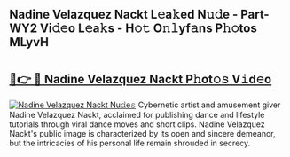 ## Nadine Velazquez Nackt L𝚎a𝚔ed N𝚞𝚍e - Part-WY2 Vi𝚍𝚎o L𝚎a𝚔s - H𝚘𝚝 O𝚗𝚕yf𝚊ns P𝚑𝚘tos MLyvH

# <h2><a href="http://kf45mj.oniu.top/?m=Nadine+Velazquez+Nackt">🔗👉 🔴 Nadine Velazquez Nackt P𝚑ot𝚘𝚜 V𝚒d𝚎o</a></h2>

[![Nadine Velazquez Nackt Nu𝚍e𝚜](https://i.imgur.com/0qMVB7G.gif)](http://kf45mj.oniu.top/?m=Nadine+Velazquez+Nackt)
Cybernetic artist and amusement giver Nadine Velazquez Nackt, acclaimed for publishing dance and lifestyle tutorials through viral dance moves and short clips. Nadine Velazquez Nackt's public image is characterized by its open and sincere demeanor, but the intricacies of his personal life remain shrouded in secrecy.  
